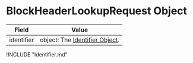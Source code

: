 # BlockHeaderLookupRequest Object

| Field | Value |
|-------|-------|
| identifier | object: The [Identifier Object](#Identifier-Object). |

!INCLUDE "Identifier.md"
